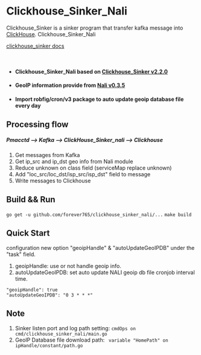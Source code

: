 # Clickhouse_Sinker_Nali

Clickhouse_Sinker is a sinker program that transfer kafka message into [ClickHouse](https://clickhouse.yandex/).
Clickhouse_Sinker_Nali 

[clickhouse_sinker docs](https://housepower.github.io/clickhouse_sinker_nali/dev/introduction.html#features)  

<br>

- #### Clickhouse_Sinker_Nali based on [Clickhouse_Sinker v2.2.0](https://github.com/forever765/clickhouse_sinker)
- #### GeoIP information provide from [Nali v0.3.5](https://github.com/zu1k/nali)
- #### Import robfig/cron/v3 package to auto update geoip database file every day

## Processing flow
##### Pmacctd --> Kafka --> ClickHouse_Sinker_nali --> Clickhouse
1. Get messages from Kafka
2. Get ip_src and ip_dst geo info from Nali module
3. Reduce unknown on class field (serviceMap replace unknown)
4. Add "loc_src/loc_dst/isp_src/isp_dst" field to message
5. Write messages to Clickhouse

## Build && Run
`go get -u github.com/forever765/clickhouse_sinker_nali/...`
`make build`

## Quick Start
configuration new option "geoipHandle" & "autoUpdateGeoIPDB" under the "task" field.  
1. geoipHandle: use or not handle geoip info.
2. autoUpdateGeoIPDB: set auto update NALI geoip db file cronjob interval time.

`"geoipHandle": true`  
`"autoUpdateGeoIPDB": "0 3 * * *"`

## Note
1. Sinker listen port and log path setting: `cmdOps on cmd/clickhouse_sinker_nali/main.go`
2. GeoIP Database file download path: ` variable "HomePath" on ipHandle/constant/path.go`